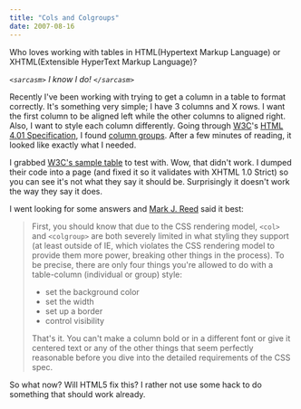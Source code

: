 ```yaml
---
title: "Cols and Colgroups"
date: 2007-08-16
---
```


Who loves working with tables in HTML(Hypertext Markup Language) or XHTML(Extensible HyperText Markup Language)?

_`<sarcasm>` I know I do! `</sarcasm>`_

Recently I've been working with trying to get a column in a table to format correctly. It's something very simple; I have 3 columns and X rows. I want the first column to be aligned left while the other columns to aligned right. Also, I want to style each column differently. Going through [W3C]'s [HTML 4.01 Specification], I found [column groups]. After a few minutes of reading, it looked like exactly what I needed.

I grabbed [W3C's sample table] to test with. Wow, that didn't work. I dumped their code into a page (and fixed it so it validates with XHTML 1.0 Strict) so you can see it's not what they say it should be. Surprisingly it doesn't work the way they say it does.

I went looking for some answers and [Mark J. Reed] said it best:

> First, you should know that due to the CSS rendering model, `<col>` and `<colgroup>` are both severely limited in what styling they support (at least outside of IE, which violates the CSS rendering model to provide them more power, breaking other things in the process). To be precise, there are only four things you're allowed to do with a table-column (individual or group) style:
>
> - set the background color
> - set the width
> - set up a border
> - control visibility
>
> That's it. You can't make a column bold or in a different font or give it centered text or any of the other things that seem perfectly reasonable before you dive into the detailed requirements of the CSS spec.

So what now? Will HTML5 fix this? I rather not use some hack to do something that should work already.

[w3c]: http://www.w3.org
[html 4.01 specification]: http://www.w3.org/TR/html4
[column groups]: http://www.w3.org/TR/html4/struct/tables.html#h-11.2.4
[w3c's sample table]: http://www.w3.org/TR/html4/struct/tables.html#sample
[mark j. reed]: http://archivist.incutio.com/viewlist/css-discuss/79793

